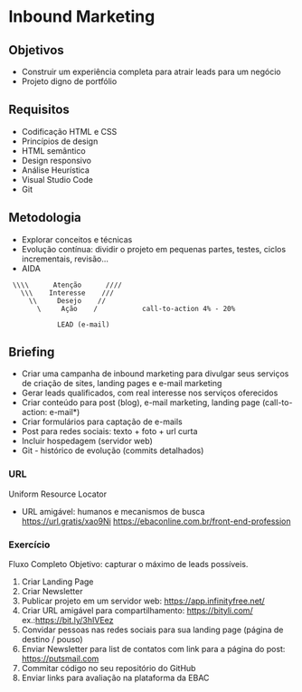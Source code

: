 
# Inbound Marketing

## Objetivos
- Construir um experiência completa para atrair leads para um negócio
- Projeto digno de portfólio

## Requisitos
- Codificação HTML e CSS
- Princípios de design
- HTML semântico
- Design responsivo
- Análise Heurística 
- Visual Studio Code
- Git 

## Metodologia
- Explorar conceitos e técnicas
- Evolução contínua: dividir o projeto em pequenas partes, testes, ciclos incrementais, revisão...
- AIDA
```
 \\\\      Atenção      ////
   \\\    Interesse    ///
     \\     Desejo    //
       \     Ação    /           call-to-action 4% - 20%

            LEAD (e-mail)
```
## Briefing
- Criar uma campanha de inbound marketing para divulgar seus serviços de criação de sites, landing pages e e-mail marketing
- Gerar leads qualificados, com real interesse nos serviços oferecidos
- Criar conteúdo para post (blog), e-mail marketing, landing page (call-to-action: e-mail*)
- Criar formulários para captação de e-mails
- Post para redes sociais: texto + foto + url curta
- Incluir hospedagem (servidor web) 
- Git - histórico de evolução (commits detalhados)

### URL
Uniform Resource Locator

- URL amigável: humanos e mecanismos de busca
https://url.gratis/xao9Ni 
https://ebaconline.com.br/front-end-profession

### Exercício
Fluxo Completo
Objetivo: capturar o máximo de leads possíveis.

1. Criar Landing Page
2. Criar Newsletter
3. Publicar projeto em um servidor web: https://app.infinityfree.net/
4. Criar URL amigável para compartilhamento: https://bityli.com/ ex.:https://bit.ly/3hIVEez
5. Convidar pessoas nas redes sociais para sua landing page (página de destino / pouso)
6. Enviar Newsletter para list de contatos com link para a página do post: https://putsmail.com
7. Commitar código no seu repositório do GitHub
8. Enviar links para avaliação na plataforma da EBAC